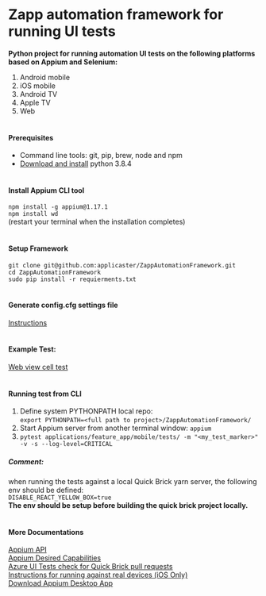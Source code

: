# Zapp automation framework for running UI tests
**Python project for running automation UI tests on the following platforms based on Appium and Selenium:**
1. Android mobile
2. iOS mobile
3. Android TV 
4. Apple TV 
5. Web
<br><br>

#### Prerequisites ####
- Command line tools: git, pip, brew, node and npm
- [Download and install](https://www.python.org/downloads/) python 3.8.4
<br><br>

#### Install Appium CLI tool ####
`npm install -g appium@1.17.1` <br>
`npm install wd` <br>
(restart your terminal when the installation completes)
<br><br>


#### Setup Framework ####
`git clone git@github.com:applicaster/ZappAutomationFramework.git` <br>
`cd ZappAutomationFramework` <br>
`sudo pip install -r requierments.txt`
<br><br>

#### Generate config.cfg settings file ####
[Instructions](https://applicaster.atlassian.net/wiki/spaces/~794659641/pages/1048510939/Framework+config.cfg+settings+file)
<br><br>

#### Example Test: ####
[Web view cell test](https://github.com/applicaster/ZappAutomationFramework/blob/master/applications/feature_app/mobile/tests/test_web_view_link.py)
<br><br>

#### Running test from CLI ####
1. Define system PYTHONPATH local repo:<br>
`export PYTHONPATH=<full path to project>/ZappAutomationFramework/`<br>
2. Start Appium server from another terminal window: `appium`
3. `pytest applications/feature_app/mobile/tests/ -m "<my_test_marker>" -v -s --log-level=CRITICAL`

##### Comment: 
when running the tests against a local Quick Brick yarn server, the following env should be defined:<br>
`DISABLE_REACT_YELLOW_BOX=true`<br>
**The env should be setup before building the quick brick project locally.** 
<br><br>

#### More Documentations ####
[Appium API](https://appium.io/docs/en/about-appium/api/) <br>
[Appium Desired Capabilities](http://appium.io/docs/en/writing-running-appium/caps/) <br>
[Azure UI Tests check for Quick Brick pull requests](https://applicaster.atlassian.net/wiki/spaces/~794659641/pages/904527967/Azure+UI+Tests+check+for+Quick+Brick+pull+requests) <br>
[Instructions for running against real devices (iOS Only)](http://appium.io/docs/en/drivers/ios-xcuitest-real-devices/)  
[Download Appium Desktop App](http://appium.io/)
<br><br>
